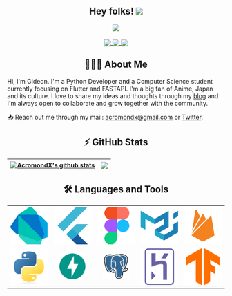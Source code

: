
<h2 align="center">
  Hey folks!
  <img src="https://media.giphy.com/media/hvRJCLFzcasrR4ia7z/giphy.gif" width="28">
</h2>

<!-- Typing SVG by DenverCoder1 - https://github.com/acromondx/readme-typing-svg -->
<p align="center">
  <a href="https://github.com/acromondx/readme-typing-svg"><img src="https://readme-typing-svg.herokuapp.com/?lines=I'm%20Gideon;A%20Passionate%20ML%20Dev%20from%20Ghana!;Always%20learning%20new%20things&font=Fira%20Code&center=true&width=440&height=45&color=f75c7e&vCenter=true&size=22"></a>
</p>

<!-- Social Media Handles -->
<p align="center">
  <a href="https://twitter.com/acromondx">
  <img align="center" src="https://img.shields.io/twitter/follow/acromondx?label=Twitter&logo=twitter&style=for-the-badge" />  
</a>
  <a href="https://www.linkedin.com/in/acromondx/">
  <img align="center" src="https://img.shields.io/badge/linkedin-%230077B5.svg?style=for-the-badge&logo=linkedin&logoColor=white" />
</a>
  <a href="https://www.kaggle.com/acromondx">
  <img align="center" src="https://img.shields.io/badge/Kaggle-035a7d?style=for-the-badge&logo=kaggle&logoColor=white" />
</a>


</p>

<!-- About me section-->
<h2 align="center">👨🏾‍💻 About Me</h2>
<p align="center">
  
Hi, I'm Gideon. I'm a Python Developer and a Computer Science student currently focusing on Flutter and FASTAPI. I'm a big fan of Anime, Japan and its culture. I love to share my ideas and thoughts through my [blog](http://acromondx.netlify.com/) and I'm always open to collaborate and grow together with the community.

  📥 Reach out me through my mail: acromondx@gmail.com or [Twitter](https://twitter.com/acromondx).
  
</p>


<!--Github Stats-->
<h2 align="center">⚡ GitHub Stats</h2>
<!-- <p align="center">
  <img src="https://github-readme-stats.vercel.app/api?username=acromondx&theme=transparent&show_icons=true&locale=en" alt="acromondx"/>

  <img src="https://github-readme-stats.vercel.app/api/top-langs?username=acromondx&theme=transparent&show_icons=true&locale=en&layout=compact" alt="acromondx"/>
</p> -->

| <a href="https://github.com/acromondx/github-readme-stats"><img align="center" src="https://github-readme-stats.vercel.app/api?username=acromondx&show_icons=true&theme=transparent&hide_border=true" alt="AcromondX's github stats" /></a> | <a href="https://github.com/acromondx/github-readme-stats"><img align="center" src="https://github-readme-stats.vercel.app/api/top-langs/?username=acromondx&layout=compact&theme=transparent&hide_border=true" /></a> |
| ------------- | ------------- |


<h2 align="center">🛠 Languages and Tools</h2>

<table width="100" align="center">
<tr>
    <td align='center'  width="100">
        <img src="https://github.com/devicons/devicon/blob/master/icons/dart/dart-original.svg">
    </td>
    <td align='center'  width="100">
        <img src="https://github.com/devicons/devicon/blob/master/icons/flutter/flutter-original.svg">
    </td>    <td align='center'  width="100">
        <img src="https://github.com/devicons/devicon/blob/master/icons/figma/figma-original.svg">
    </td>
    <td align='center' width="100">
        <img src="https://github.com/devicons/devicon/blob/master/icons/materialui/materialui-original.svg">
    </td>
    <td align='center' width="100">
        <img src="https://github.com/devicons/devicon/blob/master/icons/firebase/firebase-plain.svg">
    </td>
<!--     <td align='center' width="100">
        <img src="https://github.com/devicons/devicon/blob/master/icons/tensorflow/tensorflow-original.svg">
    </td>
    <td align='center'  width="100">
        <img src="https://github.com/devicons/devicon/blob/master/icons/opencv/opencv-original.svg">
    </td> -->

</tr>
<tr>
     <td align='center' width="100">
        <img src="https://github.com/devicons/devicon/blob/master/icons/python/python-original.svg">
    </td>
    <td align='center' width="100">
        <img src="https://github.com/devicons/devicon/blob/master/icons/fastapi/fastapi-original.svg" width="60">
    </td>
    <td align='center' width="100">
        <img src="https://github.com/devicons/devicon/blob/master/icons/postgresql/postgresql-original.svg" width="60">
    </td>
    <td align='center'  width="100">
        <img src="https://github.com/devicons/devicon/blob/master/icons/heroku/heroku-original.svg">
    </td>
    <td align='center'  width="100">
        <img src="https://github.com/devicons/devicon/blob/master/icons/tensorflow/tensorflow-original.svg">
    </td>    
<!--   <td align='center'  width="100">
        <img src="https://github.com/devicons/devicon/blob/master/icons/tensorflow/opencv-original.svg">
    </td>   
  <td align='center'  width="100">
        <img src="https://github.com/acromondx/acromondx/blob/main/kaggle_logo.png">
    </td>   -->
</tr>
</table>
